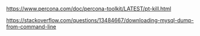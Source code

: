 https://www.percona.com/doc/percona-toolkit/LATEST/pt-kill.html

https://stackoverflow.com/questions/13484667/downloading-mysql-dump-from-command-line


